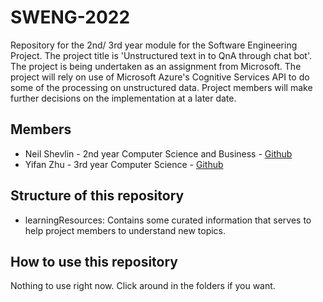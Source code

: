 # SWENG-2022
Repository for the 2nd/ 3rd year module for the Software Engineering Project. 
The project title is 'Unstructured text in to QnA through chat bot'. 
The project is being undertaken as an assignment from Microsoft.
The project will rely on use of Microsoft Azure's Cognitive Services API to do some of the processing on unstructured data.
Project members will make further decisions on the implementation at a later date. 
## Members
- Neil Shevlin - 2nd year Computer Science and Business - [Github](https://github.com/neilshevlin)
- Yifan Zhu - 3rd year Computer Science - [Github](https://github.com/yifanzhu1592)

## Structure of this repository
 - learningResources: Contains some curated information that serves to help project members to understand new topics.

## How to use this repository
Nothing to use right now. Click around in the folders if you want.